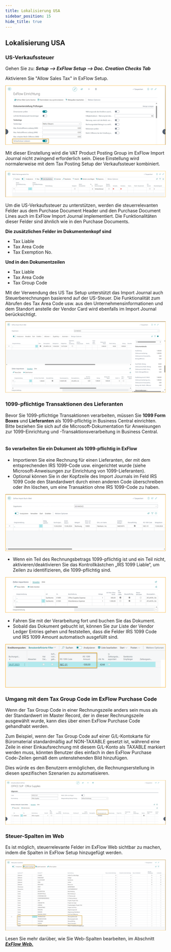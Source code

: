 ```yaml
---
title: Lokalisierung USA
sidebar_position: 15
hide_title: true
---
```

## Lokalisierung USA

### US-Verkaufssteuer

Gehen Sie zu: ***Setup \--\> ExFlow Setup \--\> Doc. Creation Checks Tab***

Aktivieren Sie "Allow Sales Tax" in ExFlow Setup.

![ExFlow Setup - Doc. Creation Checks - US Localization](../../images/exflow-setup-doc-posting-checks-002-ca-us.png)

Mit dieser Einstellung wird die VAT Product Posting Group im ExFlow Import Journal nicht zwingend erforderlich sein. Diese Einstellung wird normalerweise mit dem Tax Posting Setup der Verkaufssteuer kombiniert.

![VAT Posting Setup - US Localization](../../images/image357.png)

Um die US-Verkaufssteuer zu unterstützen, werden die steuerrelevanten Felder aus dem Purchase Document Header und den Purchase Document Lines auch im ExFlow Import Journal implementiert. Die Funktionalitäten dieser Felder sind ähnlich wie in den Purchase Documents.

**Die zusätzlichen Felder im Dokumentenkopf sind**

- Tax Liable
- Tax Area Code
- Tax Exemption No.

**Und in den Dokumentzeilen**

- Tax Liable
- Tax Area Code
- Tax Group Code

Mit der Verwendung des US Tax Setup unterstützt das Import Journal auch Steuerberechnungen basierend auf der US-Steuer. Die Funktionalität zum Abrufen des Tax Area Code usw. aus den Unternehmensinformationen und dem Standort anstelle der Vendor Card wird ebenfalls im Import Journal berücksichtigt.

![ExFlow Import Journal - US Localization](../../images/image367.png)

### 1099-pflichtige Transaktionen des Lieferanten<br/>
Bevor Sie 1099-pflichtige Transaktionen verarbeiten, müssen Sie **1099 Form Boxes** und **Lieferanten** als 1099-pflichtig in Business Central einrichten. Bitte beziehen Sie sich auf die Microsoft-Dokumentation für Anweisungen zur 1099-Einrichtung und -Transaktionsverarbeitung in Business Central.<br/><br/>

#### So verarbeiten Sie ein Dokument als 1099-pflichtig in ExFlow<br/>
* Importieren Sie eine Rechnung für einen Lieferanten, der mit dem entsprechenden IRS 1099-Code usw. eingerichtet wurde (siehe Microsoft-Anweisungen zur Einrichtung von 1099-Lieferanten).
* Optional können Sie in der Kopfzeile des Import Journals im Feld IRS 1099 Code den Standardwert durch einen anderen Code überschreiben oder ihn löschen, um eine Transaktion ohne IRS 1099-Code zu haben.

![ExFlow Import Journal - US Localization](../../images/import-journal-008-us-irs-1099.png)

* Wenn ein Teil des Rechnungsbetrags 1099-pflichtig ist und ein Teil nicht, aktivieren/deaktivieren Sie das Kontrollkästchen „IRS 1099 Liable“, um Zeilen zu identifizieren, die 1099-pflichtig sind.

![ExFlow Import Journal - US Localization](../../images/import-journal-lines-002-us-irs-1099.png)

* Fahren Sie mit der Verarbeitung fort und buchen Sie das Dokument.
* Sobald das Dokument gebucht ist, können Sie zur Liste der Vendor Ledger Entries gehen und feststellen, dass die Felder IRS 1099 Code und IRS 1099 Amount automatisch ausgefüllt sind.

![Vendor Ledge Entries - US Localization](../../images/vendor-ledger-entries-001.png)

### Umgang mit dem Tax Group Code im ExFlow Purchase Code

Wenn der Tax Group Code in einer Rechnungszeile anders sein muss als der Standardwert im Master Record, der in dieser Rechnungszeile ausgewählt wurde, kann dies über einen ExFlow Purchase Code gehandhabt werden.

Zum Beispiel, wenn der Tax Group Code auf einer G/L-Kontokarte für Büromaterial standardmäßig auf NON-TAXABLE gesetzt ist, während eine Zeile in einer Einkaufsrechnung mit diesem G/L-Konto als TAXABLE markiert werden muss, könnten Benutzer dies einfach in den ExFlow Purchase Code-Zeilen gemäß dem untenstehenden Bild hinzufügen.

Dies würde es den Benutzern ermöglichen, die Rechnungserstellung in diesen spezifischen Szenarien zu automatisieren.

![ExFlow Purchase Code](../../images/NA-exflow-purchase-code-card-tax-group-001.png)

### Steuer-Spalten im Web

Es ist möglich, steuerrelevante Felder im ExFlow Web sichtbar zu machen, indem die Spalten in ExFlow Setup hinzugefügt werden.

![ExFlow Web Columns](../../images/tax-web-columns-001.png)

Lesen Sie mehr darüber, wie Sie Web-Spalten bearbeiten, im Abschnitt [***ExFlow Web.***](https://docs.exflow.cloud/business-central/docs/user-manual/technical/exflow-web#exflow-web)
